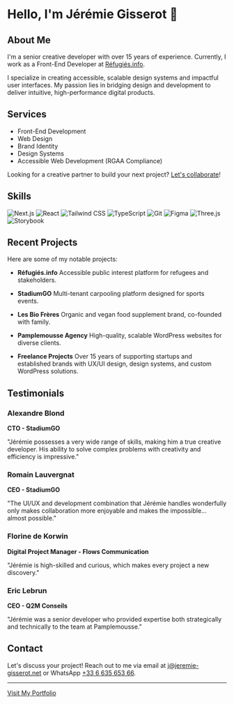 # Hello, I'm Jérémie Gisserot 👋

## About Me

I'm a senior creative developer with over 15 years of experience. Currently, I work as a Front-End Developer at <a href="https://www.refugies.info" target="_blank">Réfugiés.info</a>.

I specialize in creating accessible, scalable design systems and impactful user interfaces. My passion lies in bridging design and development to deliver intuitive, high-performance digital products.

## Services

- Front-End Development
- Web Design
- Brand Identity
- Design Systems
- Accessible Web Development (RGAA Compliance)

Looking for a creative partner to build your next project? [Let's collaborate](https://jeremie-gisserot.net/)!

## Skills
![Next.js](https://img.shields.io/badge/Next.js-000000?style=for-the-badge&logo=next.js&logoColor=white)
![React](https://img.shields.io/badge/React-61DAFB?style=for-the-badge&logo=react&logoColor=white)
![Tailwind CSS](https://img.shields.io/badge/Tailwind_CSS-38B2AC?style=for-the-badge&logo=tailwind-css&logoColor=white)
![TypeScript](https://img.shields.io/badge/TypeScript-3178C6?style=for-the-badge&logo=typescript&logoColor=white)
![Git](https://img.shields.io/badge/Git-F05032?style=for-the-badge&logo=git&logoColor=white)
![Figma](https://img.shields.io/badge/Figma-F24E1E?style=for-the-badge&logo=figma&logoColor=white)
![Three.js](https://img.shields.io/badge/Three.js-000000?style=for-the-badge&logo=three.js&logoColor=white)
![Storybook](https://img.shields.io/badge/Storybook-FF4785?style=for-the-badge&logo=storybook&logoColor=white)

## Recent Projects

Here are some of my notable projects:

- **Réfugiés.info**
  Accessible public interest platform for refugees and stakeholders.

- **StadiumGO**
  Multi-tenant carpooling platform designed for sports events.

- **Les Bio Frères**
  Organic and vegan food supplement brand, co-founded with family.

- **Pamplemousse Agency**
  High-quality, scalable WordPress websites for diverse clients.

- **Freelance Projects**
  Over 15 years of supporting startups and established brands with UX/UI design, design systems, and custom WordPress solutions.

## Testimonials

### Alexandre Blond
**CTO - StadiumGO**

"Jérémie possesses a very wide range of skills, making him a true creative developer. His ability to solve complex problems with creativity and efficiency is impressive."

### Romain Lauvergnat
**CEO - StadiumGO**

"The UI/UX and development combination that Jérémie handles wonderfully only makes collaboration more enjoyable and makes the impossible... almost possible."

### Florine de Korwin
**Digital Project Manager - Flows Communication**

"Jérémie is high-skilled and curious, which makes every project a new discovery."

### Eric Lebrun
**CEO - Q2M Conseils**

"Jérémie was a senior developer who provided expertise both strategically and technically to the team at Pamplemousse."

## Contact

Let's discuss your project! Reach out to me via email at [j@jeremie-gisserot.net](mailto:j@jeremie-gisserot.net) or WhatsApp [+33 6 635 653 66](https://wa.me/33663565366).

---

[Visit My Portfolio](https://jeremie-gisserot.net/)
